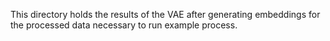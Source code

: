 This directory holds the results of the VAE after generating embeddings for the processed data necessary to run example process.
